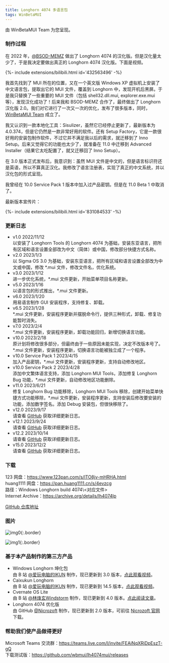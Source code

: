 ```yaml
---
title: Longhorn 4074 多语言包
tags: WinBetaMUI
---
```


由 WinBetaMUI Team 为您呈现。
<!--more-->

### 制作过程

在 2022 年，[@BSOD-MEMZ](https://space.bilibili.com/1975308950) 做出了 Longhorn 4074 的汉化版。但是汉化量太少了，于是我决定要做出真正的 Longhorn 4074 汉化版。下面是视频。

<div>{%- include extensions/bilibili.html id='432563496' -%}</div>

我首先找到了 MUI 所在的位置，又在一个英文版 Windows XP 虚拟机上安装了中文语言包，提取出它的 MUI 文件，覆盖到 Longhorn 中，发现开机后黑屏。于是我只替换了一些重要的 MUI 文件（包括 shell32.dll.mui, explorer.exe.mui 等），发现汉化成功了！后来我和 BSOD-MEMZ 合作了，最终做出了 Longhorn 汉化版 2.0。我们对它进行了一次又一次的优化，发布了很多版本，同时，[WinBetaMUI Team](/winbetamui) 成立了。

我又认识到一款本地化工具：Sisulizer，虽然它已经停止更新了，最新版本为 4.0.374，但是它仍然是一款非常好用的软件。还有 Setup Factory，它是一款很好用的安装包制作软件，不过它并不满足我以后的需求，就迁移到了 Inno Setup。后来又觉得它的功能也太少了，就准备在 11.0 中迁移到 Advanced Installer（结果它太吃配置了，就又迁移回了 Inno Setup）。

在 3.0 版本正式发布后，我意识到：虽然 MUI 文件是中文的，但是语言标识符还是英语，所以不算真正汉化。我修改了语言注册表，实现了真正的中文系统，并以汉化包的形式呈现。

我曾经在 10.0 Service Pack 1 版本中加入过产品密钥。但是在 11.0 Beta 1 中取消了。

最新版本宣传片：

<div>{%- include extensions/bilibili.html id='831084533' -%}</div>

### 更新日志

- v1.0  2022/11/12<br>
  以安装了 Longhorn Tools 的 Longhorn 4074 为基础，安装东亚语言，把所有区域和语言设置全部改为中文（简体）或中国，修改部分快捷方式名称。
- v2.0  2023/1/3<br>
  以 Sigma OS 3.0 为基础，安装东亚语言，把所有区域和语言设置全部改为中文或中国，修改 *.mui 文件，修改文件名，优化系统。
- v3.0  2023/1/12<br>
  进一步优化系统，*.mui 文件更新，开始菜单项目名称更新。
- v5.0  2023/1/16<br>
  以语言包的形式推出，*.mui 文件更新。
- v6.0  2023/1/20<br>
  用易语言制作 GUI 安装程序，支持修复、卸载。
- v6.5  2023/1/28<br>
  *.mui 文件更新，安装程序更新并摆脱命令行，提供三种形式，卸载、修复功能暂时消失。
- v7.0 2023/2/4<br>
  *.mui 文件更新，安装程序更新，卸载功能回归，新增切换语言功能。
- v10.0  2023/2/18<br>
  原计划将修改很多部分，但最终由于一些原因未能实现，决定不改版本号了。*.mui 文件更新，安装程序更新，切换语言功能被独立成了一个程序。
- v10.0 Service Pack 1 2023/4/15<br>
  加入产品密钥，*.mui 文件更新，安装程序更新，支持自动修改地区。
- v10.0 Service Pack 2 2023/4/28<br>
  添加中文繁体语言支持，添加 Longhorn MUI Tools，添加修复 Longhorn Bug 功能，*.mui 文件更新，自动修改地区功能删除。
- v11.0 2023/6/21<br>修复 Longhorn Bug 功能移除，Longhorn MUI Tools 移除，创建开始菜单快捷方式功能移除，*.mui 文件更新，安装程序更新，支持安装后修改要安装的功能，添加数字签名。添加 Debug 安装包，但很快移除了。
- v12.0 2023/9/17<br>请查看 [GitHub](https://github.com/wbmui/lh4074mui/releases/tag/v12.0) 获取详细更新日志。
- v12.1 2023/9/24<br>请查看 [GitHub](https://github.com/wbmui/lh4074mui/releases/tag/v12.1) 获取详细更新日志。
- v12.2 2023/10/14<br>请查看 [GitHub](https://github.com/wbmui/lh4074mui/releases/tag/v12.2) 获取详细更新日志。
- v15.0 2023/12/2<br>请查看 [GitHub](https://github.com/wbmui/lh4074mui/releases/tag/v15.0) 获取详细更新日志。

### 下载

123 网盘：https://www.123pan.com/s/lTO8jv-mHRHA.html<br>
huang1111 网盘：https://pan.huang1111.cn/s/4evzcg<br>
    路径：Windows Longhorn build 4074\\<对应文件><br>
Internet Archive：https://archive.org/details/lh4074lp

[GitHub 仓库地址](https://github.com/wbmui/lh4074mui)

### 图片

![img0](https://github.com/winbetauser/winbetauser.github.io/raw/main/images/lh-4074-mui-img0.png){:.border}

![img1](https://github.com/winbetauser/winbetauser.github.io/raw/main/images/lh-4074-mui-img1.png){:.border}

### 基于本产品制作的第三方产品

- Windows Longhorn 坤化包<br>
  由 B 站 [@爱玩电脑的IKUN](https://space.bilibili.com/1691501497) 制作，现已更新到 3.0 版本，[点此观看视频](https://www.bilibili.com/video/BV1KJ4m1t7zm)。
- Caixukun Longhorn<br>
  由 B 站 [@爱玩电脑的IKUN](https://space.bilibili.com/1691501497) 制作，现已更新到 14.5 版本，[点此观看视频](https://www.bilibili.com/video/BV1CM411e7Lg)。
- Cvernate OS Lite<br>
  由 B 站 [@林烽玄Windstorm](https://space.bilibili.com/1171551865) 制作，现已更新到 4.0 版本。[点此阅读文章](https://www.bilibili.com/read/cv30156896)。
- Longhorn 4074 优化版<br>由 GitHub [@Nicrozoft](https://github.com/nicrozoft) 制作，现已更新到 2.0 版本，可前往 [Nicrozoft 官网](http://nicrozoft.github.io/winlh4074.html)下载。

### 帮助我们使产品做得更好

Microsoft Teams 交流群：https://teams.live.com/l/invite/FEAiNqXRjDpEszT-gQ<br>下载测试版：https://github.com/wbmui/lh4074mui/releases
